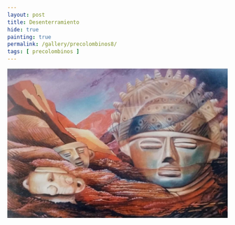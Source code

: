 ```yaml
---
layout: post
title: Desenterramiento
hide: true
painting: true
permalink: /gallery/precolombinos8/
tags: [ precolombinos ]
---
```


![Desenterramiento](/assets/img/paintings/precolomb_8.jpeg)
